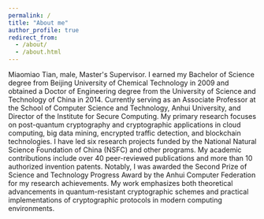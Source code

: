 ```yaml
---
permalink: /
title: "About me"
author_profile: true
redirect_from: 
  - /about/
  - /about.html
---
```

Miaomiao Tian, male, Master's Supervisor. I earned my Bachelor of Science degree from Beijing University of Chemical Technology in 2009 and obtained a Doctor of Engineering degree from the University of Science and Technology of China in 2014. Currently serving as an Associate Professor at the School of Computer Science and Technology, Anhui University, and Director of the Institute for Secure Computing. My primary research focuses on post-quantum cryptography and cryptographic applications in cloud computing, big data mining, encrypted traffic detection, and blockchain technologies.
I have led six research projects funded by the National Natural Science Foundation of China (NSFC) and other programs. My academic contributions include over 40 peer-reviewed publications and more than 10 authorized invention patents. Notably, I was awarded the Second Prize of Science and Technology Progress Award by the Anhui Computer Federation for my research achievements. My work emphasizes both theoretical advancements in quantum-resistant cryptographic schemes and practical implementations of cryptographic protocols in modern computing environments.
